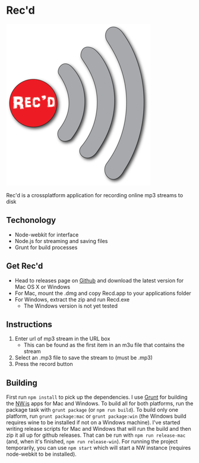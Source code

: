 # Rec'd

![Rec'd](icons/recd_small.png)

Rec'd is a crossplatform application for recording online mp3 streams to disk

## Techonology
 
 - Node-webkit for interface
 - Node.js for streaming and saving files
 - Grunt for build processes

## Get Rec'd

 - Head to releases page on [Github](https://github.com/aeewhite/Recd/releases) and download the latest version for Mac OS X or Windows
 - For Mac, mount the .dmg and copy Recd.app to your applications folder
 - For Windows, extract the zip and run Recd.exe
	 - The Windows version is not yet tested

## Instructions

 1. Enter url of mp3 stream in the URL box
	 - This can be found as the first item in an m3u file that contains the stream
 2. Select an .mp3 file to save the stream to (must be .mp3)
 3. Press the record button

## Building

First run `npm install` to pick up the dependencies. I use [Grunt](http://gruntjs.com/) for building the [NW.js](https://github.com/nwjs/nw.js) apps for Mac and Windows. To build all for both platforms, run the package task with `grunt package` (or `npm run build`). To build only one platform, run `grunt package:mac` or `grunt package:win` (the Windows build requires wine to be installed if not on a Windows machine). I've started writing release scripts for Mac and Windows that will run the build and then zip it all up for github releases. That can be run with `npm run release-mac` (and, when it's finished, `npm run release-win`). For running the project temporarily, you can use `npm start` which will start a NW instance (requires node-webkit to be installed).
